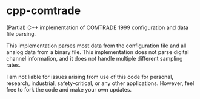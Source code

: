 # cpp-comtrade

(Partial) C++ implementation of COMTRADE 1999 configuration and data file parsing.

This implementation parses most data from the configuration file and all analog data from a binary file. This implementation does not parse digital channel information, and it does not handle multiple different sampling rates.

I am not liable for issues arising from use of this code for personal, research, industrial, safety-critical, or any other applications. However, feel free to fork the code and make your own updates.
